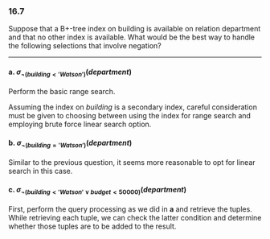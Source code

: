 ### 16.7

Suppose that a B+-tree index on building is available on relation department
and that no other index is available. What would be the best way to handle the
following selections that involve negation?

---

#### a. $\sigma_{\neg (building < 'Watson')}(department)$

Perform the basic range search.

Assuming the index on <i>building</i> is a secondary index, careful consideration must be given to choosing between using the index for range search and employing brute force linear search option.

#### b. $\sigma_{\neg (building = 'Watson')}(department)$


Similar to the previous question, it seems more reasonable to opt for linear search in this case.

#### c. $\sigma_{\neg (building < 'Watson'\  \vee \ budget<50000)}(department)$


First, perform the query processing as we did in <b>a</b> and retrieve the tuples. While retrieving each tuple, we can check the latter condition and determine whether those tuples are to be added to the result.